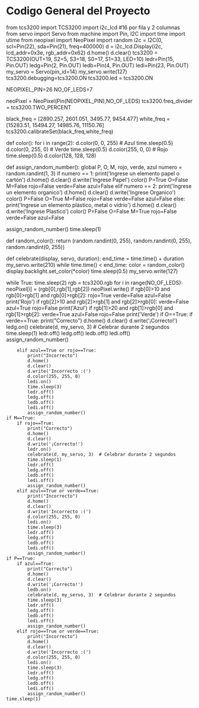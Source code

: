 # Codigo General del Proyecto

from tcs3200 import TCS3200 
import i2c_lcd #16 por fila y 2 columnas
from servo import Servo
from machine import Pin, I2C
import time
import utime
from neopixel import NeoPixel
import random
i2c = I2C(0, scl=Pin(22), sda=Pin(21), freq=400000)
d = i2c_lcd.Display(i2c, lcd_addr=0x3e, rgb_addr=0x62)
d.home()
d.clear()
tcs3200 = TCS3200(OUT=19, S2=5, S3=18, S0=17, S1=33, LED=10)
ledr=Pin(15, Pin.OUT)
ledg=Pin(2, Pin.OUT)
ledb=Pin(4, Pin.OUT)
ledi=Pin(23, Pin.OUT)
my_servo = Servo(pin_id=14)
my_servo.write(127)
tcs3200.debugging=tcs3200.ON
tcs3200.led = tcs3200.ON

NEOPIXEL_PIN=26
NO_OF_LEDS=7

neoPixel = NeoPixel(Pin(NEOPIXEL_PIN),NO_OF_LEDS)
tcs3200.freq_divider = tcs3200.TWO_PERCENT

black_freq = [2890.257, 2601.051, 3495.77, 9454.477]
white_freq = [15283.51, 15494.27, 14985.76, 11150.76]
tcs3200.calibrateSet(black_freq,white_freq)

def color():
    for i in range(2):
        d.color(0, 0, 255)  # Azul
        time.sleep(0.5)
        d.color(0, 255, 0)  # Verde
        time.sleep(0.5)
        d.color(255, 0, 0)  # Rojo
        time.sleep(0.5)
    d.color(128, 128, 128)
    
def assign_random_number():
    global P, O, M, rojo, verde, azul
    numero = random.randint(1, 3)
    if numero == 1:
        print('Ingrese un elemento papel o cartón')
        d.home()
        d.clear()
        d.write('Ingrese Papel')
        color()
        P=True
        O=False
        M=False
        rojo=False
        verde=False
        azul=False
    elif numero == 2:
        print('Ingrese un elemento organico')
        d.home()
        d.clear()
        d.write('Ingrese Organico')
        color()
        P=False
        O=True
        M=False
        rojo=False
        verde=False
        azul=False
    else:
        print('Ingrese un elemento plástico, metal o vidrio')
        d.home()
        d.clear()
        d.write('Ingrese Plastico')
        color()
        P=False
        O=False
        M=True
        rojo=False
        verde=False
        azul=False

assign_random_number()
time.sleep(1)

def random_color():
    return (random.randint(0, 255), random.randint(0, 255), random.randint(0, 255))

def celebrate(display, servo, duration):
    end_time = time.time() + duration
    my_servo.write(210)
    while time.time() < end_time:
        color = random_color()
        display.backlight.set_color(*color)
        time.sleep(0.5)
    my_servo.write(127)

while True:
    time.sleep(2)
    rgb = tcs3200.rgb
    for i in range(NO_OF_LEDS):
        neoPixel[i] = (rgb[0],rgb[1],rgb[2])
    neoPixel.write()
    if rgb[0]>10 and rgb[0]>rgb[1] and rgb[0]>rgb[2]:
        rojo=True
        verde=False
        azul=False
        print('Rojo')
    if rgb[2]>10 and rgb[2]>rgb[1] and rgb[2]>rgb[0]:
        verde=False
        azul=True
        rojo=False
        print('Azul')
    if rgb[1]>20 and rgb[1]>rgb[0] and rgb[1]>rgb[2]:
        verde=True
        azul=False
        rojo=False
        print('Verde')
    if O==True:
        if verde==True:
            print("Correcto")
            d.home()
            d.clear()
            d.write('¡Correcto!')
            ledg.on()
            celebrate(d, my_servo, 3)  # Celebrar durante 2 segundos
            time.sleep(1)
            ledr.off()
            ledg.off()
            ledb.off()
            ledi.off()
            assign_random_number()
            
        elif azul==True or rojo==True:
            print("Incorrecto")
            d.home()
            d.clear()
            d.write('Incorrecto :(')
            d.color(255, 255, 0)
            ledi.on()
            time.sleep(3)
            ledr.off()
            ledg.off()
            ledb.off()
            ledi.off()
            assign_random_number()
    if M==True:
        if rojo==True:
            print("Correcto")
            d.home()
            d.clear()
            d.write('¡Correcto!')
            ledr.on()
            celebrate(d, my_servo, 3)  # Celebrar durante 2 segundos
            time.sleep(1)
            ledr.off()
            ledg.off()
            ledb.off()
            ledi.off()
            assign_random_number()
        elif azul==True or verde==True:
            print("Incorrecto")
            d.home()
            d.clear()
            d.write('Incorrecto :(')
            d.color(255, 255, 0)
            ledi.on()
            time.sleep(3)
            ledr.off()
            ledg.off()
            ledb.off()
            ledi.off()
            assign_random_number()
    if P==True:
        if azul==True:
            print("Correcto")
            d.home()
            d.clear()
            d.write('¡Correcto!')
            ledb.on()
            celebrate(d, my_servo, 3)  # Celebrar durante 2 segundos
            time.sleep(3)
            ledr.off()
            ledg.off()
            ledb.off()
            ledi.off()
            assign_random_number()
        elif rojo==True or verde==True:
            print("Incorrecto")
            d.home()
            d.clear()
            d.write('Incorrecto :(')
            d.color(255, 255, 0)
            ledi.on()
            time.sleep(3)
            ledr.off()
            ledg.off()
            ledb.off()
            ledi.off()
            assign_random_number()
    time.sleep(1)

